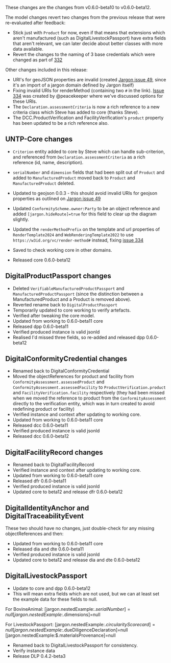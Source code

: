 These changes are the changes from v0.6.0-beta10 to v0.6.0-beta12.

The model changes revert two changes from the previous release that were re-evaluated after feedback:
- Stick just with `Product` for now, even if that means that extensions which aren't manufactured (such as DigitalLivestockPassport) have extra fields that aren't relevant, we can later decide about better classes with more data available.
- Revert the changes to the naming of 3 base credentials which were changed as part of [332](https://github.com/uncefact/spec-untp/issues/332)

Other changes included in this release:
- URI's for geoJSON properties are invalid (created [Jargon issue 49](https://github.com/jargon-sh/issues/issues/49), since it's an import of a jargon domain defined by Jargon itself)
- Fixing invalid URIs for renderMethod (containing two `#` in the link). [Issue 334](https://github.com/uncefact/spec-untp/issues/334) was created by @peacekeeper where we've discussed options for these URIs.
- The `Declaration.assessmentCriteria` is now a rich reference to a new criteria class which Steve has added to core (thanks Steve).
- The DCC.ProductVerification and FacilityVerification's `product` property has been updated to be a rich reference also.


## UNTP-Core changes

- `Criterion` entity added to core by Steve which can handle sub-criterion, and referenced from `Declaration.assessmentCriteria` as a rich reference (id, name, description).
- `serialNumber` and `dimension` fields that had been split out of `Product` and added to `ManufacturedProduct` moved back to `Product` and `ManufacturedProduct` deleted.
- Updated to geojson 0.0.3 - this should avoid invalid URIs for geojson properties as outlined on [Jargon issue 49](https://github.com/jargon-sh/issues/issues/49)
- Updated `ConformityScheme.owner:Party` to be an object reference and added `[jargon.hideRoute]=true` for this field to clear up the diagram slightly.
- Updated the `renderMethodPrefix` on the template and url properties of `RenderTemplate2024` and `WebRenderingTemplate2022` to use `https://w3id.org/vc/render-method#` instead, fixing [issue 334](https://github.com/uncefact/spec-untp/issues/334)

- Saved to check working core in other domains.
- Released core 0.6.0-beta12


## DigitalProductPassport changes

- Deleted `VerifiableManufacturedProductPassport` and `ManufacturedProductPassport` (since the distinction between a ManufacturedProduct and a Product is removed above).
- Reverted rename back to `DigitalProductPassport`
- Temporarily updated to core working to verify artefacts.
- Verified after tweaking the core model.
- Updated from working to 0.6.0-beta11 core
- Released dpp 0.6.0-beta11
- Verified produced instance is valid jsonld
- Realised I'd missed three fields, so re-added and released dpp 0.6.0-beta12


## DigitalConformityCredential changes

- Renamed back to DigitalConformityCredential
- Moved the objectReferences for product and facility from `ConformityAssessment.assessedProduct` and `ConformityAssessment.assessedFacility` to `ProductVerification.product` and `FacilityVerification.facility` respectively (they had been missed when we moved the reference to product from the `ConformityAssessment` directly to the verification entity, which was in turn created to avoid redefining product or facility)
- Verified instance and context after updating to working core.
- Updated from working to 0.6.0-beta11 core
- Released dcc 0.6.0-beta11
- Verified produced instance is valid jsonld
- Released dcc 0.6.0-beta12


## DigitalFacilityRecord changes

- Renamed back to DigitalFacilityRecord
- Verified instance and context after updating to working core.
- Updated from working to 0.6.0-beta11 core
- Released dfr 0.6.0-beta11
- Verified produced instance is valid jsonld
- Updated core to beta12 and release dfr 0.6.0-beta12


## DigitalIdentityAnchor and DigitalTraceabilityEvent

These two should have no changes, just double-check for any missing objectReferences and then:

- Updated from working to 0.6.0-beta11 core
- Released dia and dte 0.6.0-beta11
- Verified produced instance is valid jsonld
- Updated core to beta12 and release dia and dte 0.6.0-beta12

## DigitalLivestockPassport


- Update to core and dpp 0.6.0-beta12
- This will mean extra fields which are not used, but we can at least set the example data for these fields to null.

For BovineAnimal:
[jargon.nestedExample:$.serialNumber]=null
[jargon.nestedExample:$.dimensions]=null

For LivestockPassport:
[jargon.nestedExample:$.circularityScorecard]=null
[jargon.nestedExample:$.dueDiligenceDeclaration]=null
[jargon.nestedExample:$.materialsProvenance]=null

- Renamed back to DigitalLivestockPassport for consistency.
- Verify instance data
- Release DLP 0.4.2-beta3
